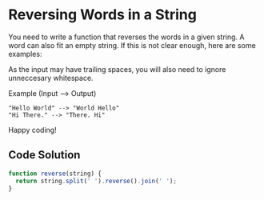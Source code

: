 # Reversing Words in a String

You need to write a function that reverses the words in a given string. A word can also fit an empty string. If this is not clear enough, here are some examples:

As the input may have trailing spaces, you will also need to ignore unneccesary whitespace.

Example (Input --> Output)
```
"Hello World" --> "World Hello"
"Hi There." --> "There. Hi"
```

Happy coding!

## Code Solution 

```js
function reverse(string) {
  return string.split(' ').reverse().join(' ');
}

```